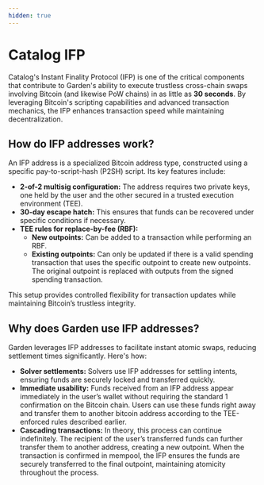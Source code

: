 ```yaml
---
hidden: true
---
```


# Catalog IFP

Catalog's Instant Finality Protocol (IFP) is one of the critical components that contribute to Garden's ability to execute trustless cross-chain swaps involving Bitcoin (and likewise PoW chains) in as little as **30 seconds**. By leveraging Bitcoin's scripting capabilities and advanced transaction mechanics, the IFP enhances transaction speed while maintaining decentralization.

## How do IFP addresses work?

An IFP address is a specialized Bitcoin address type, constructed using a specific pay-to-script-hash (P2SH) script. Its key features include:

* **2-of-2 multisig configuration:** The address requires two private keys, one held by the user and the other secured in a trusted execution environment (TEE).
* **30-day escape hatch:** This ensures that funds can be recovered under specific conditions if necessary.
* **TEE rules for replace-by-fee (RBF):**
  * **New outpoints:** Can be added to a transaction while performing an RBF.
  * **Existing outpoints:** Can only be updated if there is a valid spending transaction that uses the specific outpoint to create new outpoints. The original outpoint is replaced with outputs from the signed spending transaction.

This setup provides controlled flexibility for transaction updates while maintaining Bitcoin’s trustless integrity.

## Why does Garden use IFP addresses?

Garden leverages IFP addresses to facilitate instant atomic swaps, reducing settlement times significantly. Here's how:

* **Solver settlements:** Solvers use IFP addresses for settling intents, ensuring funds are securely locked and transferred quickly.
* **Immediate usability:** Funds received from an IFP address appear immediately in the user’s wallet without requiring the standard 1 confirmation on the Bitcoin chain. Users can use these funds right away and transfer them to another bitcoin address according to the TEE-enforced rules described earlier.
* **Cascading transactions:** In theory, this process can continue indefinitely. The recipient of the user’s transferred funds can further transfer them to another address, creating a new outpoint. When the transaction is confirmed in mempool, the IFP ensures the funds are securely transferred to the final outpoint, maintaining atomicity throughout the process.



